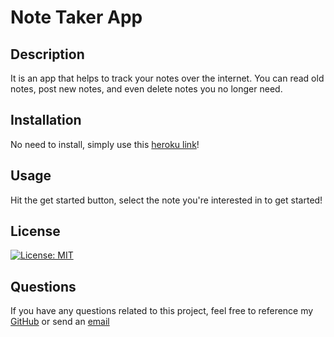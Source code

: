 # Note Taker App

## Description

It is an app that helps to track your notes over the internet. You can read old notes, post new notes, and even delete notes you no longer need.

## Installation

No need to install, simply use this [heroku link](https://aqua-iron-dane.herokuapp.com/)!

## Usage

Hit the get started button, select the note you're interested in to get started!

## License

[![License: MIT](https://img.shields.io/badge/License-MIT-yellow.svg)](https://opensource.org/licenses/MIT)

## Questions

If you have any questions related to this project, feel free to reference my [GitHub](github.com/jaguilar95) or send an [email](josue.aguilar1995+kucoding@gmail.com)
